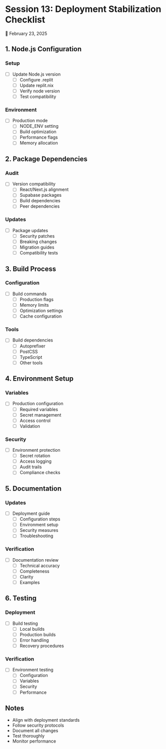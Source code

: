 # Session 13: Deployment Stabilization Checklist
📅 February 23, 2025

## 1. Node.js Configuration

### Setup
- [ ] Update Node.js version
  - [ ] Configure .replit
  - [ ] Update replit.nix
  - [ ] Verify node version
  - [ ] Test compatibility

### Environment
- [ ] Production mode
  - [ ] NODE_ENV setting
  - [ ] Build optimization
  - [ ] Performance flags
  - [ ] Memory allocation

## 2. Package Dependencies

### Audit
- [ ] Version compatibility
  - [ ] React/Next.js alignment
  - [ ] Supabase packages
  - [ ] Build dependencies
  - [ ] Peer dependencies

### Updates
- [ ] Package updates
  - [ ] Security patches
  - [ ] Breaking changes
  - [ ] Migration guides
  - [ ] Compatibility tests

## 3. Build Process

### Configuration
- [ ] Build commands
  - [ ] Production flags
  - [ ] Memory limits
  - [ ] Optimization settings
  - [ ] Cache configuration

### Tools
- [ ] Build dependencies
  - [ ] Autoprefixer
  - [ ] PostCSS
  - [ ] TypeScript
  - [ ] Other tools

## 4. Environment Setup

### Variables
- [ ] Production configuration
  - [ ] Required variables
  - [ ] Secret management
  - [ ] Access control
  - [ ] Validation

### Security
- [ ] Environment protection
  - [ ] Secret rotation
  - [ ] Access logging
  - [ ] Audit trails
  - [ ] Compliance checks

## 5. Documentation

### Updates
- [ ] Deployment guide
  - [ ] Configuration steps
  - [ ] Environment setup
  - [ ] Security measures
  - [ ] Troubleshooting

### Verification
- [ ] Documentation review
  - [ ] Technical accuracy
  - [ ] Completeness
  - [ ] Clarity
  - [ ] Examples

## 6. Testing

### Deployment
- [ ] Build testing
  - [ ] Local builds
  - [ ] Production builds
  - [ ] Error handling
  - [ ] Recovery procedures

### Verification
- [ ] Environment testing
  - [ ] Configuration
  - [ ] Variables
  - [ ] Security
  - [ ] Performance

## Notes
- Align with deployment standards
- Follow security protocols
- Document all changes
- Test thoroughly
- Monitor performance 